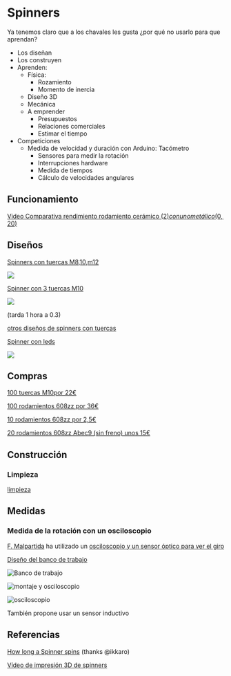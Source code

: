 # Spinners


Ya tenemos claro que a los chavales les gusta ¿por qué no usarlo para que aprendan?

* Los diseñan
* Los construyen
* Aprenden:
  * Física:
    * Rozamiento
    * Momento de inercia
  * Diseño 3D
  * Mecánica
  * A emprender
    * Presupuestos
    * Relaciones comerciales
    * Estimar el tiempo
* Competiciones
  * Medida de velocidad y duración con Arduino: Tacómetro
    * Sensores para medir la rotación
    * Interrupciones hardware
    * Medida de tiempos
    * Cálculo de velocidades angulares

## Funcionamiento

[Video Comparativa rendimiento rodamiento cerámico (2$) con uno metálico (0,20$)](https://www.youtube.com/watch?v=vLL-T4Z_TNo)


## Diseños

[Spinners con tuercas M8,10,m12](http://www.thingiverse.com/thing:2078940)

![](http://thingiverse-production-new.s3.amazonaws.com/renders/8a/97/bd/ff/4c/39855bbeb329a9963de13dc7203e3b9d_preview_featured.jpg)


[Spinner con 3 tuercas M10](http://www.thingiverse.com/thing:2032459)

![](http://thingiverse-production-new.s3.amazonaws.com/renders/ec/8e/f2/48/3b/021e25b4d2d36b8bf10a288f674b30c8_preview_featured.JPG)

(tarda 1 hora a 0.3)

[otros diseños de spinners con tuercas](http://www.thingiverse.com/search?q=spinner+nuts&sa=)

[Spinner con leds](http://www.thingiverse.com/thing:2245883)

![](http://thingiverse-production-new.s3.amazonaws.com/renders/d8/c4/f6/a1/bf/dc5b2987301b8d285f38f64fef64d8d1_preview_featured.jpg)

## Compras

[100 tuercas M10por 22€](https://www.youtube.com/watch?v=vLL-T4Z_TNo)

[100 rodamientos 608zz por 36€](https://es.aliexpress.com/store/product/608zz-Axial-Ball-Bearing-8mm-skate-bearings-8x22x7-Double-Shielded-100-pieces/722545_32588807551.html)

[10 rodamientos 608zz por 2,5€](https://es.aliexpress.com/item/10pcs-608ZZ-8x22x7-3D-printer-Miniature-Radial-Bearings-Deep-Groove-Ball-Bearings-Skateboard-Scooter-Roller-Wheels/32768021718.html)

[20 rodamientos 608zz Abec9 (sin freno) unos 15€](https://es.aliexpress.com/wholesale?ltype=wholesale&d=y&origin=y&isViewCP=y&catId=0&initiative_id=SB_20170514112051&SearchText=abec9+20pcs&blanktest=0&tc=af)

## Construcción

### Limpieza

[limpieza](https://www.youtube.com/watch?v=mpz3_pZ9Ay0)

## Medidas

### Medida de la rotación con un osciloscopio

[F. Malpartida](https://plus.google.com/u/0/115838143115912805344) ha utilizado un [osciloscopio y  un sensor óptico para ver el giro](https://plus.google.com/u/0/115838143115912805344/posts/DAK4Hzwv4wq)


[Diseño del banco de trabajo](http://www.thingiverse.com/thing:2319223)

![Banco de trabajo  ](https://lh3.googleusercontent.com/yYX_qNNhBxh9jv_kDf6OuWuEjR1RT39J4uf0Z9Nek-gftCXrIdSBEr-lXfouq_7ePGgTZ4KiJIedSw=w1920-h1080-rw-no)

![montaje y osciloscopio](https://lh3.googleusercontent.com/64UsKEqB_Y4bDHtYiWp3PBcoQa2TVebde7kwX1IK3oZbnxkK4Xy6tYsodbi11kou8YQWyObbgMXqrVzbtlqpdjNf7RP8R8ab4Q=w1920-h1080-rw-no)

![osciloscopio](https://lh3.googleusercontent.com/3ejOSjPSpqTRKIvRJfCd2q5CE-CJeAb9N9AMUNG0dyKKppuzllZlEC1yxJbImDtilxzvQQPK0cLxtOmvUCEfpJAoJCmEGqAv9A=w1920-h1080-rw-no)

También propone usar un sensor inductivo

## Referencias

[How long a Spinner spins](https://www.wired.com/2017/05/the-phyiscs-of-fidget-spinners/) (thanks @ikkaro)

[Vídeo de impresión 3D de spinners](https://www.youtube.com/watch?v=huC4JagKYh8)
